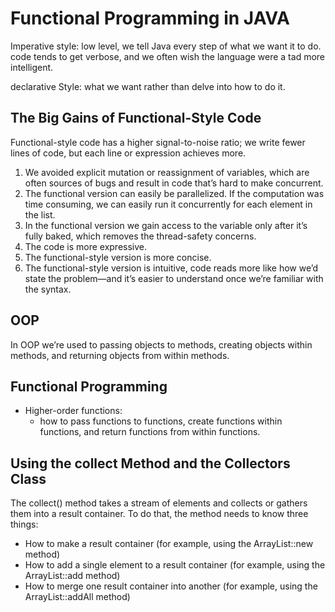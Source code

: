 # Functional Programming in JAVA

Imperative style:  low level, we tell Java every step of what we want it to do. code tends to get verbose, and we often wish the language were a tad more intelligent.

declarative Style: what we want rather than delve into how to do it.

## The Big Gains of Functional-Style Code

Functional-style code has a higher signal-to-noise ratio; we write fewer lines of code, but each line or expression achieves more.

1. We avoided explicit mutation or reassignment of variables, which are often sources of bugs and result in code that’s hard to make concurrent.
2. The functional version can easily be parallelized. If the computation was time consuming, we can easily run it concurrently for each element in the list.
3. In the functional version we gain access to the variable only after it’s fully baked, which removes the thread-safety concerns.
4. The code is more expressive.
5. The functional-style version is more concise.
6. The functional-style version is intuitive, code reads more like how we’d state the problem—and it’s easier to understand once we’re familiar with the syntax.

## OOP

In OOP we’re used to passing objects to methods, creating objects within methods, and returning objects from within methods.

## Functional Programming

- Higher-order functions:
  - how to pass functions to functions, create functions within functions, and return functions from within functions.

## Using the collect Method and the Collectors Class

The collect() method takes a stream of elements and collects or gathers them into a result container. To do that, the method needs to know three things:

- How to make a result container (for example, using the ArrayList::new method)
- How to add a single element to a result container (for example, using the ArrayList::add method)
- How to merge one result container into another (for example, using the ArrayList::addAll method)
